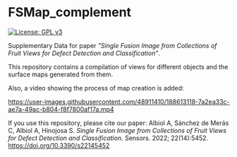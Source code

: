 # FSMap_complement
[![License: GPL v3](https://img.shields.io/badge/License-GPLv3-blue.svg)](https://www.gnu.org/licenses/gpl-3.0)

Supplementary Data for paper _"Single Fusion Image from Collections of Fruit Views for Defect
Detection and Classification"_.

This repository contains a compilation of views for different objects and the surface maps generated from them.

Also, a video showing the process of map creation is added:

https://user-images.githubusercontent.com/48911410/188613118-7a2ea33c-ae7a-49ac-b804-f8f7800af17a.mp4



If you use this repository, please cite our paper:
Albiol A, Sánchez de Merás C, Albiol A, Hinojosa S. _Single Fusion Image from Collections of Fruit Views for Defect Detection and Classification_. Sensors. 2022; 22(14):5452. https://doi.org/10.3390/s22145452

